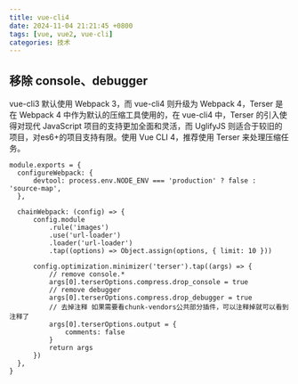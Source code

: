 ```yaml
---
title: vue-cli4
date: 2024-11-04 21:21:45 +0800
tags: [vue, vue2, vue-cli]
categories: 技术
---
```


## 移除 console、debugger
vue-cli3 默认使用 Webpack 3，而 vue-cli4 则升级为 Webpack 4，Terser 是在 Webpack 4 中作为默认的压缩工具使用的，在 vue-cli4 中，Terser 的引入使得对现代 JavaScript 项目的支持更加全面和灵活，而 UglifyJS 则适合于较旧的项目，对es6+的项目支持有限。使用 Vue CLI 4，推荐使用 Terser 来处理压缩任务。
```vue
module.exports = {
  configureWebpack: {
      devtool: process.env.NODE_ENV === 'production' ? false : 'source-map',
  },

  chainWebpack: (config) => {
      config.module
          .rule('images')
          .use('url-loader')
          .loader('url-loader')
          .tap((options) => Object.assign(options, { limit: 10 }))

      config.optimization.minimizer('terser').tap((args) => {
          // remove console.*
          args[0].terserOptions.compress.drop_console = true
          // remove debugger
          args[0].terserOptions.compress.drop_debugger = true
          // 去掉注释 如果需要看chunk-vendors公共部分插件，可以注释掉就可以看到注释了
          args[0].terserOptions.output = {
              comments: false
          }
          return args
      })
  },
}
```

